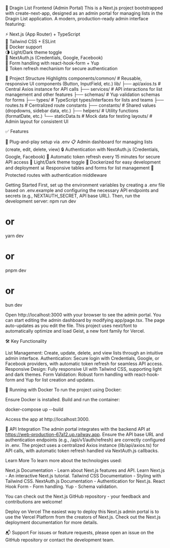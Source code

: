🚀 Dragin List Frontend (Admin Portal)
This is a Next.js project bootstrapped with create-next-app, designed as an admin portal for managing lists in the Dragin List application.
A modern, production-ready admin interface featuring:

⚡️ Next.js (App Router) + TypeScript  
🎨 Tailwind CSS + ESLint  
🐳 Docker support  
🌗 Light/Dark theme toggle  
🔐 NextAuth.js (Credentials, Google, Facebook)  
🧾 Form handling with react-hook-form + Yup  
🔄 Token refresh mechanism for secure authentication

📁 Project Structure Highlights
components/common/ # Reusable, responsive UI components (Button, InputField, etc.)
lib/
├── api/axios.ts # Central Axios instance for API calls
├── services/ # API interactions for list management and other features
├── schemas/ # Yup validation schemas for forms
├── types/ # TypeScript types/interfaces for lists and teams
├── routes.ts # Centralized route constants
├── constants/ # Shared values (dropdowns, sidebar data, etc.)
├── helpers/ # Utility functions (formatDate, etc.)
└── staticData.ts # Mock data for testing
layouts/ # Admin layout for consistent UI

✅ Features

🔌 Plug-and-play setup via .env
📋 Admin dashboard for managing lists (create, edit, delete, view)
🔒 Authentication with NextAuth.js (Credentials, Google, Facebook)
🔄 Automatic token refresh every 15 minutes for secure API access
🌙 Light/Dark theme toggle
🐳 Dockerized for easy development and deployment
📊 Responsive tables and forms for list management
🔐 Protected routes with authentication middleware

Getting Started
First, set up the environment variables by creating a .env file based on .env.example and configuring the necessary API endpoints and secrets (e.g., NEXTAUTH_SECRET, API base URL).
Then, run the development server:
npm run dev

# or

yarn dev

# or

pnpm dev

# or

bun dev

Open http://localhost:3000 with your browser to see the admin portal.
You can start editing the admin dashboard by modifying app/page.tsx. The page auto-updates as you edit the file.
This project uses next/font to automatically optimize and load Geist, a new font family for Vercel.

🛠️ Key Functionality

List Management: Create, update, delete, and view lists through an intuitive admin interface.
Authentication: Secure login with Credentials, Google, or Facebook providers, with automatic token refresh for seamless API access.
Responsive Design: Fully responsive UI with Tailwind CSS, supporting light and dark themes.
Form Validation: Robust form handling with react-hook-form and Yup for list creation and updates.

🐳 Running with Docker
To run the project using Docker:

Ensure Docker is installed.
Build and run the container:

docker-compose up --build

Access the app at http://localhost:3000.

🔧 API Integration
The admin portal integrates with the backend API at https://web-production-67a12.up.railway.app. Ensure the API base URL and authentication endpoints (e.g., /api/v1/auth/refresh) are correctly configured in .env.
The project uses a centralized Axios instance (lib/api/axios.ts) for API calls, with automatic token refresh handled via NextAuth.js callbacks.

Learn More
To learn more about the technologies used:

Next.js Documentation - Learn about Next.js features and API.
Learn Next.js - An interactive Next.js tutorial.
Tailwind CSS Documentation - Styling with Tailwind CSS.
NextAuth.js Documentation - Authentication for Next.js.
React Hook Form - Form handling.
Yup - Schema validation.

You can check out the Next.js GitHub repository - your feedback and contributions are welcome!

Deploy on Vercel
The easiest way to deploy this Next.js admin portal is to use the Vercel Platform from the creators of Next.js.
Check out the Next.js deployment documentation for more details.

📬 Support
For issues or feature requests, please open an issue on the GitHub repository or contact the development team.
